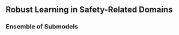 ## Robust Learning in Safety-Related Domains	

### Ensemble of Submodels





​		
​	
​	
​		
​			
​				
​					


​			
​		
​	